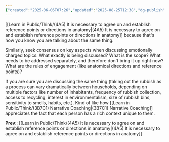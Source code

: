 ```yaml
---
{"created":"2025-06-06T07:26","updated":"2025-08-25T12:38","dg-publish":true,"dg-permalink":"think/4a5a","dg-path":"Think/(4A5A) Clarify reference points when discussing emotionally charged topics.md","permalink":"/think/4a5a/","dgPassFrontmatter":true,"noteIcon":"1"}
---
```


[[Learn in Public/Think/(4A5) It is necessary to agree on and establish reference points or directions in anatomy\|(4A5) It is necessary to agree on and establish reference points or directions in anatomy]] because that's how you know you are talking about the same thing. 

Similarly, seek consensus on key aspects when discussing emotionally charged topics. What exactly is being discussed? What is the scope? What needs to be addressed separately, and therefore don't bring it up right now? What are the rules of engagement (like anatomical directions and reference points)? 

If you are sure you are discussing the same thing (taking out the rubbish as a process can vary dramatically between households, depending on multiple factors like number of inhabitants, frequency of rubbish collection, access to recycling, interest in environmentalism, size of rubbish bins, sensitivity to smells, habits, etc.). Kind of like how [[Learn in Public/Think/(3B7C1) Narrative Coaching\|(3B7C1) Narrative Coaching]] appreciates the fact that each person has a rich context unique to them. 

**Prev**:: [[Learn in Public/Think/(4A5) It is necessary to agree on and establish reference points or directions in anatomy\|(4A5) It is necessary to agree on and establish reference points or directions in anatomy]]